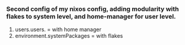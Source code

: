 ### Second config of my nixos config, adding modularity with flakes to system level, and home-manager for user level.

1. users.users.<user> = with home manager
2. environment.systemPackages = with flakes


